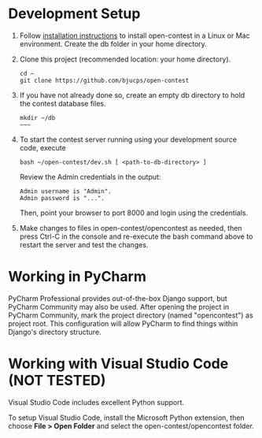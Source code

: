 # Development Setup

1. Follow [installation instructions](README.md) to install open-contest in a Linux
   or Mac environment. Create the db folder in your home directory.

1. Clone this project (recommended location: your home directory).
   ```
   cd ~
   git clone https://github.com/bjucps/open-contest
   ```

1. If you have not already done so, create an empty db directory to hold the
   contest database files.
   ```
   mkdir ~/db
   ~~~

1. To start the contest server running using your development source code, execute
   ```
   bash ~/open-contest/dev.sh [ <path-to-db-directory> ]
   ```

   Review the Admin credentials in the output:
   ```
   Admin username is "Admin".
   Admin password is "...".
   ```
   Then, point your browser to port 8000 and login using the credentials. 

1. Make changes to files in open-contest/opencontest as needed, then press
   Ctrl-C in the console and re-execute the bash command above to restart the
   server and test the changes.
   
# Working in PyCharm
PyCharm Professional provides out-of-the-box Django support, but PyCharm Community 
may also be used. After opening the project in PyCharm Community, mark the project
directory (named "opencontest") as project root. This configuration will allow
PyCharm to find things within Django's directory structure. 


# Working with Visual Studio Code (NOT TESTED)

Visual Studio Code includes excellent Python support. 

To setup Visual Studio Code, install the Microsoft Python extension, then choose
**File > Open Folder** and select the open-contest/opencontest folder.
